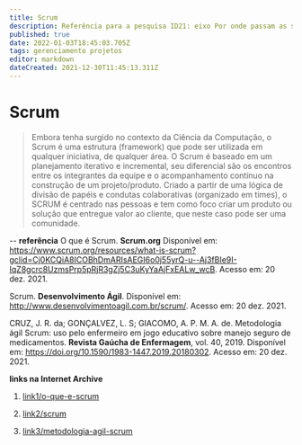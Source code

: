 ```yaml
---
title: Scrum
description: Referência para a pesquisa ID21: eixo Por onde passam as soluções.
published: true
date: 2022-01-03T18:45:03.705Z
tags: gerenciamento projetos
editor: markdown
dateCreated: 2021-12-30T11:45:13.311Z
---
```


# Scrum 
> Embora tenha surgido no contexto da Ciência da Computação, o Scrum é uma estrutura (framework) que pode ser utilizada em qualquer iniciativa, de qualquer área. O Scrum é baseado em um planejamento iterativo e incremental, seu diferencial são os encontros entre os integrantes da equipe e o acompanhamento contínuo na construção de um projeto/produto. Criado a partir de uma lógica de divisão de papéis e condutas colaborativas (organizado em times), o SCRUM é centrado nas pessoas e tem como foco criar um produto ou solução que entregue valor ao cliente, que neste caso pode ser uma comunidade. 

--
**referência**
O que é Scrum. **Scrum.org** Disponível em: https://www.scrum.org/resources/what-is-scrum?gclid=Cj0KCQiA8ICOBhDmARIsAEGI6o0j55yrQ-u--Aj3fBIe9I-IqZ8gcrc8UzmsPrp5pRjR3gZj5C3uKyYaAjFxEALw_wcB. Acesso em: 20 dez. 2021.

Scrum. **Desenvolvimento Ágil**. Disponível em: http://www.desenvolvimentoagil.com.br/scrum/. Acesso em: 20 dez. 2021.

CRUZ, J. R. da; GONÇALVEZ, L. S; GIACOMO, A. P. M. A. de. Metodologia ágil Scrum: uso pelo enfermeiro em jogo educativo sobre manejo seguro de medicamentos. **Revista Gaúcha de Enfermagem**, vol. 40, 2019. Disponível em: https://doi.org/10.1590/1983-1447.2019.20180302. Acesso em: 20 dez. 2021.

**links na Internet Archive** 

1. [link1/o-que-e-scrum](https://web.archive.org/web/20220103183658/https://www.scrum.org/resources/what-is-scrum)

2. [link2/scrum](https://web.archive.org/web/20211119230153/http://www.desenvolvimentoagil.com.br/scrum/)

3. [link3/metodologia-agil-scrum](https://web.archive.org/web/20220103184257/https://www.scielo.br/j/rgenf/a/B3HqG7WL5F7BMRxJJPzQ7zf/?lang=pt)

